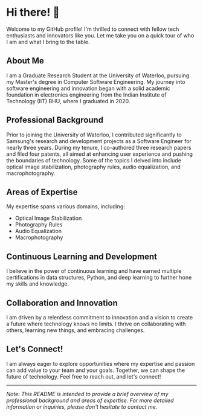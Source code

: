 # Hi there! 👋

Welcome to my GitHub profile! I'm thrilled to connect with fellow tech enthusiasts and innovators like you. Let me take you on a quick tour of who I am and what I bring to the table.

## About Me
I am a Graduate Research Student at the University of Waterloo, pursuing my Master's degree in Computer Software Engineering. My journey into software engineering and innovation began with a solid academic foundation in electronics engineering from the Indian Institute of Technology (IIT) BHU, where I graduated in 2020.

## Professional Background

Prior to joining the University of Waterloo, I contributed significantly to Samsung's research and development projects as a Software Engineer for nearly three years. During my tenure, I co-authored three research papers and filed four patents, all aimed at enhancing user experience and pushing the boundaries of technology. Some of the topics I delved into include optical image stabilization, photography rules, audio equalization, and macrophotography.

## Areas of Expertise

My expertise spans various domains, including:

- Optical Image Stabilization
- Photography Rules
- Audio Equalization
- Macrophotography

## Continuous Learning and Development

I believe in the power of continuous learning and have earned multiple certifications in data structures, Python, and deep learning to further hone my skills and knowledge.

## Collaboration and Innovation

I am driven by a relentless commitment to innovation and a vision to create a future where technology knows no limits. I thrive on collaborating with others, learning new things, and embracing challenges.

## Let's Connect!

I am always eager to explore opportunities where my expertise and passion can add value to your team and your goals. Together, we can shape the future of technology. Feel free to reach out, and let's connect!

---

*Note: This README is intended to provide a brief overview of my professional background and areas of expertise. For more detailed information or inquiries, please don't hesitate to contact me.*
